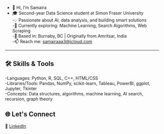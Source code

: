 - 👋 Hi, I’m Samaira
- 🎓 Second-year Data Science student at Simon Fraser University  
-💡 Passionate about AI, data analysis, and building smart solutions  
-🌱 Currently exploring: Machine Learning, Search Algorithms, Web Scraping  
-📌 Based in: Burnaby, BC | Originally from Amritsar, India  
-📫 Reach me: samairaaa3@icloud.com
---

## 🛠️ Skills & Tools

-Languages: Python, R, SQL, C++, HTML/CSS  
-Libraries/Tools: Pandas, NumPy, scikit-learn, Tableau, PowerBI, ggplot, Jupyter, Tkinter  
-Concepts: Data structures, algorithms, machine learning, AI search, recursion, graph theory  

## 🌐 Let's Connect

🔗 [LinkedIn](https://www.linkedin.com/in/samaira3/)  
  

<!---
samairaaa3/samairaaa3 is a ✨ special ✨ repository because its `README.md` (this file) appears on your GitHub profile.
You can click the Preview link to take a look at your changes.
--->
